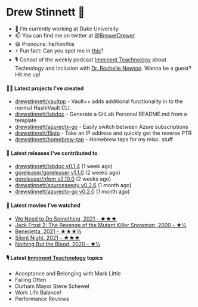 
# Drew Stinnett 👋

- 🔭 I’m currently working at Duke University
- 📫 You can find me on twitter at [@BrewerDrewer](https://twitter.com/BrewerDrewer)
- 😄 Pronouns: he/him/his
- ⚡ Fun fact: Can you spot me in [this](https://www.youtube.com/watch?v=oL9WnB0qHBA)?
- 🎙 Cohost of the weekly podcast [Imminent Teachnology](https://podcast.imminentteachnology.com/) about Technology and Inclusion with [Dr. Rochelle Newton](https://www.linkedin.com/in/drrochellenewton/). Wanna be a guest? Hit me up!

#### 👨‍💻 Latest projects I've created
- [drewstinnett/vaultpp](https://github.com/drewstinnett/vaultpp) - Vault&#43;&#43; adds additional functionality in to the normal HashiVault CLI.
- [drewstinnett/labdoc](https://github.com/drewstinnett/labdoc) - Generate a GitLab Personal README.md from a template
- [drewstinnett/azurectx-go](https://github.com/drewstinnett/azurectx-go) - Easily switch between Azure subscriptions
- [drewstinnett/flipip](https://github.com/drewstinnett/flipip) - Take an IP address and quickly get the reverse PTR
- [drewstinnett/homebrew-tap](https://github.com/drewstinnett/homebrew-tap) - Homebrew taps for my misc. stuff

#### 🚀 Latest releases I've contributed to
- [drewstinnett/labdoc v0.1.4](https://github.com/drewstinnett/labdoc/releases/tag/v0.1.4) (1 week ago)
- [goreleaser/goreleaser v1.1.0](https://github.com/goreleaser/goreleaser/releases/tag/v1.1.0) (2 weeks ago)
- [goreleaser/nfpm v2.10.0](https://github.com/goreleaser/nfpm/releases/tag/v2.10.0) (2 weeks ago)
- [drewstinnett/sourceseedy v0.2.6](https://github.com/drewstinnett/sourceseedy/releases/tag/v0.2.6) (1 month ago)
- [drewstinnett/azurectx-go v0.2.0](https://github.com/drewstinnett/azurectx-go/releases/tag/v0.2.0) (1 month ago)

#### 🍿 Latest movies I've watched
- [We Need to Do Something, 2021 - ★★★](https://letterboxd.com/mondodrew/film/we-need-to-do-something/)
- [Jack Frost 2: The Revenge of the Mutant Killer Snowman, 2000 - ★½](https://letterboxd.com/mondodrew/film/jack-frost-2-the-revenge-of-the-mutant-killer-snowman/)
- [Benedetta, 2021 - ★★★½](https://letterboxd.com/mondodrew/film/benedetta/)
- [Silent Night, 2021 - ★★★](https://letterboxd.com/mondodrew/film/silent-night-2021/)
- [Nothing But the Blood, 2020 - ★½](https://letterboxd.com/mondodrew/film/nothing-but-the-blood/)

#### 🎙 Latest [Imminent Teachnology](https://podcast.imminentteachnology.com/) topics
- Acceptance and Belonging with Mark Little
- Failing Often
- Durham Mayor Steve Schewel
- Work Life Balance!
- Performance Reviews